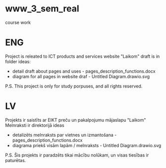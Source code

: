 # www_3_sem_real
course work 

# ENG
Project is releated to ICT products and services website "Laikom" 
draft is in folder ideas: 
   * detail draft about pages and uses -   pages_description_functions.docx
   * diagram for all pages in website draf -  Untitled Diagram.drawio.svg
    

P.S. This project is only for study porpuses, and all rights reserved. 

# LV
Projekts ir saistīts ar EIKT preču un pakalpojumu mājaslapu "Laikom"
Melnraksti ir direktorijā ideas
   * detalizēts melnraksts par vietnes un izmantošana -  pages_description_functions.docx
   * diagrama priekš visām lapām / melnraksts -   Untitled Diagram.drawio.svg

P.S. Šis projekts ir paradzēts tikai mācību nolūkam, un visas tiesības ir paturētas.
